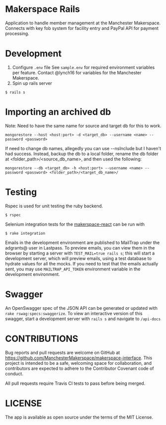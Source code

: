 # Makerspace Rails
Application to handle member management at the Manchester Makerspace.  Connects with
key fob system for facility entry and PayPal API for payment processing.

# Development

1. Configure `.env` file
See `sample.env` for required environment variables per feature.
Contact @lynch16 for variables for the Manchester Makerspace.
2. Spin up rails server
```
$ rails s
```

# Importing an archived db
Note: Need to have the same name for source and target db for this to work.
```
mongorestore --host <host:port> -d <target_db> --username <name> --password <password>
```
If need to change db names, allegedly you can use --nsInclude but I haven't had success.  Instead, backup the db to a local folder, rename the db folder at <folder_path>/<source_db_name>, and then used the following:
```
mongorestore --db <target_db> -h <host:port> --username <name> --password <password> <folder_path>/<target_db_name>/

```

# Testing
Rspec is used for unit testing the ruby backend.
```
$ rspec
```
Selenium integration tests for the [makerspace-react](https://github.com/ManchesterMakerspace/makerspace-react) can be run with
```
$ rake integration
```
Emails in the development environment are published to MailTrap under the adgrants@ user in Lastpass. To preview emails, you can view them in the browser by starting a server with `TEST_MAIL=true rails s`; this will start a development server, which will preview emails, using a test database to hydrate values for all the mocks. If you need to test that the emails actually sent, you may use `MAILTRAP_API_TOKEN` environment variable in the development environment. 

# Swagger
An OpenSwagger spec of the JSON API can be generated or updated with `rake rswag:specs:swaggerize`. To view an interactive version of this swagger, start a development server with `rails s` and navigate to `/api-docs`

# CONTRIBUTIONS

Bug reports and pull requests are welcome on GitHub at https://github.com/ManchesterMakerspace/makerspace-interface. This project is intended to be a safe, welcoming space for collaboration, and contributors are expected to adhere to the Contributor Covenant code of conduct.

All pull requests require Travis CI tests to pass before being merged.

# LICENSE

The app is available as open source under the terms of the MIT License.
